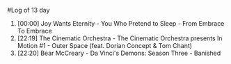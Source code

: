 #Log of 13 day

1. [00:00] Joy Wants Eternity - You Who Pretend to Sleep - From Embrace To Embrace
1. [22:19] The Cinematic Orchestra - The Cinematic Orchestra presents In Motion #1 - Outer Space (feat. Dorian Concept & Tom Chant)
1. [22:20] Bear McCreary - Da Vinci's Demons: Season Three - Banished
